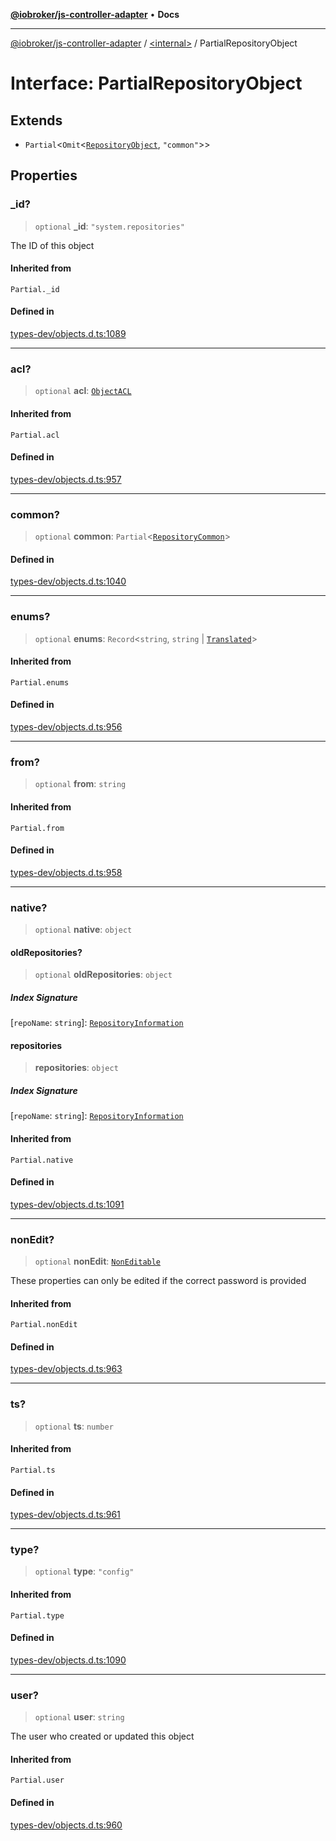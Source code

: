 [**@iobroker/js-controller-adapter**](../../README.md) • **Docs**

***

[@iobroker/js-controller-adapter](../../globals.md) / [\<internal\>](../README.md) / PartialRepositoryObject

# Interface: PartialRepositoryObject

## Extends

- `Partial`\<`Omit`\<[`RepositoryObject`](RepositoryObject.md), `"common"`\>\>

## Properties

### \_id?

> `optional` **\_id**: `"system.repositories"`

The ID of this object

#### Inherited from

`Partial._id`

#### Defined in

[types-dev/objects.d.ts:1089](https://github.com/ioBroker/ioBroker.js-controller/blob/b499d83cda369ad8a77cd1584bbda2b5b44bf993/packages/types-dev/objects.d.ts#L1089)

***

### acl?

> `optional` **acl**: [`ObjectACL`](ObjectACL.md)

#### Inherited from

`Partial.acl`

#### Defined in

[types-dev/objects.d.ts:957](https://github.com/ioBroker/ioBroker.js-controller/blob/b499d83cda369ad8a77cd1584bbda2b5b44bf993/packages/types-dev/objects.d.ts#L957)

***

### common?

> `optional` **common**: `Partial`\<[`RepositoryCommon`](RepositoryCommon.md)\>

#### Defined in

[types-dev/objects.d.ts:1040](https://github.com/ioBroker/ioBroker.js-controller/blob/b499d83cda369ad8a77cd1584bbda2b5b44bf993/packages/types-dev/objects.d.ts#L1040)

***

### enums?

> `optional` **enums**: `Record`\<`string`, `string` \| [`Translated`](../type-aliases/Translated.md)\>

#### Inherited from

`Partial.enums`

#### Defined in

[types-dev/objects.d.ts:956](https://github.com/ioBroker/ioBroker.js-controller/blob/b499d83cda369ad8a77cd1584bbda2b5b44bf993/packages/types-dev/objects.d.ts#L956)

***

### from?

> `optional` **from**: `string`

#### Inherited from

`Partial.from`

#### Defined in

[types-dev/objects.d.ts:958](https://github.com/ioBroker/ioBroker.js-controller/blob/b499d83cda369ad8a77cd1584bbda2b5b44bf993/packages/types-dev/objects.d.ts#L958)

***

### native?

> `optional` **native**: `object`

#### oldRepositories?

> `optional` **oldRepositories**: `object`

##### Index Signature

 \[`repoName`: `string`\]: [`RepositoryInformation`](RepositoryInformation.md)

#### repositories

> **repositories**: `object`

##### Index Signature

 \[`repoName`: `string`\]: [`RepositoryInformation`](RepositoryInformation.md)

#### Inherited from

`Partial.native`

#### Defined in

[types-dev/objects.d.ts:1091](https://github.com/ioBroker/ioBroker.js-controller/blob/b499d83cda369ad8a77cd1584bbda2b5b44bf993/packages/types-dev/objects.d.ts#L1091)

***

### nonEdit?

> `optional` **nonEdit**: [`NonEditable`](NonEditable.md)

These properties can only be edited if the correct password is provided

#### Inherited from

`Partial.nonEdit`

#### Defined in

[types-dev/objects.d.ts:963](https://github.com/ioBroker/ioBroker.js-controller/blob/b499d83cda369ad8a77cd1584bbda2b5b44bf993/packages/types-dev/objects.d.ts#L963)

***

### ts?

> `optional` **ts**: `number`

#### Inherited from

`Partial.ts`

#### Defined in

[types-dev/objects.d.ts:961](https://github.com/ioBroker/ioBroker.js-controller/blob/b499d83cda369ad8a77cd1584bbda2b5b44bf993/packages/types-dev/objects.d.ts#L961)

***

### type?

> `optional` **type**: `"config"`

#### Inherited from

`Partial.type`

#### Defined in

[types-dev/objects.d.ts:1090](https://github.com/ioBroker/ioBroker.js-controller/blob/b499d83cda369ad8a77cd1584bbda2b5b44bf993/packages/types-dev/objects.d.ts#L1090)

***

### user?

> `optional` **user**: `string`

The user who created or updated this object

#### Inherited from

`Partial.user`

#### Defined in

[types-dev/objects.d.ts:960](https://github.com/ioBroker/ioBroker.js-controller/blob/b499d83cda369ad8a77cd1584bbda2b5b44bf993/packages/types-dev/objects.d.ts#L960)
